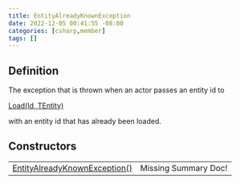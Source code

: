 ```yaml
---
title: EntityAlreadyKnownException
date: 2022-12-05 00:41:55 -08:00
categories: [csharp,member]
tags: []
---
```


## Definition

The exception that is thrown when an actor passes an entity id to
<!--/posts/csharp.member.entitydb.abstractions.transactions.builders.itransactionbuilder`1.load/--><a href='#'>Load(Id, TEntity)</a>
with an entity id that has already been loaded.

## Constructors
<table><tr><td><!--/posts/csharp.member.entitydb.common.exceptions.entityalreadyknownexception-.ctor#.../--><a href='#'>EntityAlreadyKnownException()</a></td><td>Missing Summary Doc!</td></tr></table>
